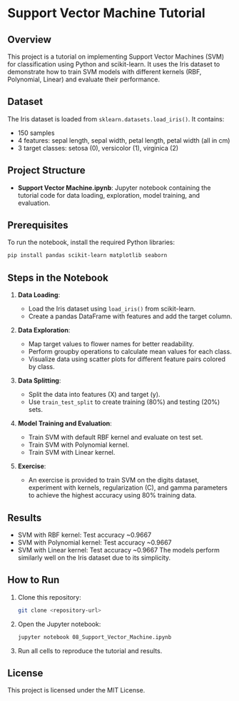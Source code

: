 # Support Vector Machine Tutorial

## Overview
This project is a tutorial on implementing Support Vector Machines (SVM) for classification using Python and scikit-learn. It uses the Iris dataset to demonstrate how to train SVM models with different kernels (RBF, Polynomial, Linear) and evaluate their performance.

## Dataset
The Iris dataset is loaded from `sklearn.datasets.load_iris()`. It contains:
- 150 samples
- 4 features: sepal length, sepal width, petal length, petal width (all in cm)
- 3 target classes: setosa (0), versicolor (1), virginica (2)

## Project Structure
- **Support Vector Machine.ipynb**: Jupyter notebook containing the tutorial code for data loading, exploration, model training, and evaluation.

## Prerequisites
To run the notebook, install the required Python libraries:
```bash
pip install pandas scikit-learn matplotlib seaborn
```

## Steps in the Notebook
1. **Data Loading**:
   - Load the Iris dataset using `load_iris()` from scikit-learn.
   - Create a pandas DataFrame with features and add the target column.

2. **Data Exploration**:
   - Map target values to flower names for better readability.
   - Perform groupby operations to calculate mean values for each class.
   - Visualize data using scatter plots for different feature pairs colored by class.

3. **Data Splitting**:
   - Split the data into features (X) and target (y).
   - Use `train_test_split` to create training (80%) and testing (20%) sets.

4. **Model Training and Evaluation**:
   - Train SVM with default RBF kernel and evaluate on test set.
   - Train SVM with Polynomial kernel.
   - Train SVM with Linear kernel.

5. **Exercise**:
   - An exercise is provided to train SVM on the digits dataset, experiment with kernels, regularization (C), and gamma parameters to achieve the highest accuracy using 80% training data.

## Results
- SVM with RBF kernel: Test accuracy ~0.9667
- SVM with Polynomial kernel: Test accuracy ~0.9667
- SVM with Linear kernel: Test accuracy ~0.9667
The models perform similarly well on the Iris dataset due to its simplicity.

## How to Run
1. Clone this repository:
   ```bash
   git clone <repository-url>
   ```
2. Open the Jupyter notebook:
   ```bash
   jupyter notebook 08_Support_Vector_Machine.ipynb
   ```
3. Run all cells to reproduce the tutorial and results.

## License
This project is licensed under the MIT License.
